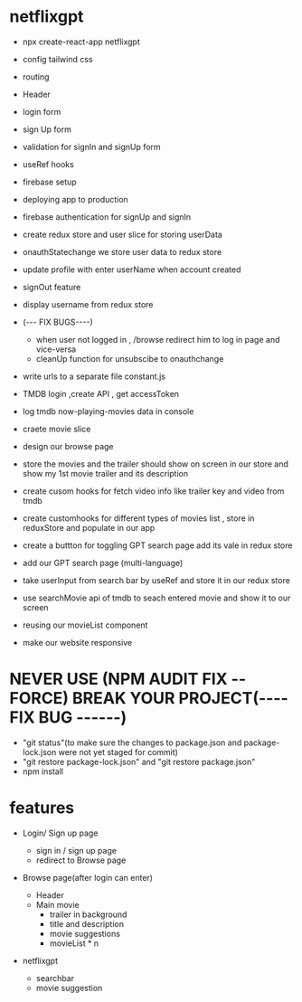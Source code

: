 # netflixgpt

- npx create-react-app netflixgpt
- config tailwind css
- routing
- Header
- login form
- sign Up form
- validation for signIn and signUp form
- useRef hooks
- firebase setup
- deploying app to production
- firebase authentication for signUp and signIn
- create redux store and user slice for storing userData
- onauthStatechange we store user data to redux store
- update profile with enter userName when account created
- signOut feature
- display username from redux store

- (--- FIX BUGS----)
  - when user not logged in , /browse redirect him to log in page and vice-versa
  - cleanUp function for unsubscibe to onauthchange
- write urls to a separate file constant.js
- TMDB login ,create API , get accessToken
- log tmdb now-playing-movies data in console
- craete movie slice
- design our browse page
- store the movies and the trailer should show on screen in our store and show my 1st movie trailer and its description
- create cusom hooks for fetch video info like trailer key and video from tmdb
- create customhooks for different types of movies list , store in reduxStore and populate in our app
- create a buttton for toggling GPT search page add its vale in redux store
- add our GPT search page (multi-language)
- take userInput from search bar by useRef and store it in our redux store
- use searchMovie api of tmdb to seach entered movie and show it to our screen
- reusing our movieList component
- make our website responsive

# NEVER USE (NPM AUDIT FIX --FORCE) BREAK YOUR PROJECT(----FIX BUG ------)

- "git status"(to make sure the changes to package.json and package-lock.json were not yet staged for commit)
- "git restore package-lock.json" and "git restore package.json"
- npm install

# features

- Login/ Sign up page

  - sign in / sign up page
  - redirect to Browse page

- Browse page(after login can enter)

  - Header
  - Main movie
    - trailer in background
    - title and description
    - movie suggestions
    - movieList \* n

- netflixgpt
  - searchbar
  - movie suggestion
